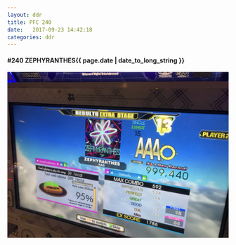 ```yaml
---
layout: ddr
title: PFC 240
date:   2017-09-23 14:42:18
categories: ddr
---
```


#### **#240** ZEPHYRANTHES<span class="pull-right">{{ page.date | date_to_long_string }}</span>
![](/images/pfc/240_ZEPHYRANTHES.jpg)
